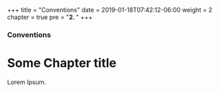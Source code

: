 +++
title = "Conventions"
date = 2019-01-18T07:42:12-06:00
weight = 2
chapter = true
pre = "<b>2. </b>"
+++

### Conventions

# Some Chapter title

Lorem Ipsum.